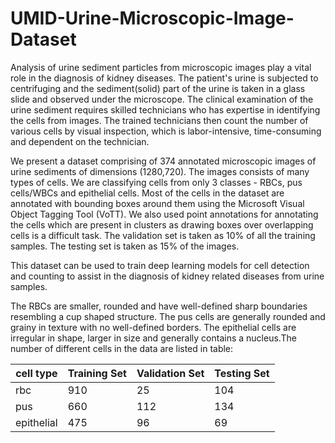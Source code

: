 # UMID-Urine-Microscopic-Image-Dataset

Analysis of urine sediment particles from microscopic images play a vital role in the diagnosis of kidney diseases. The patient's urine is subjected to centrifuging and the sediment(solid) part of the urine is taken in a glass slide and observed under the microscope. The clinical examination of the urine sediment requires skilled technicians who has expertise in identifying the cells from images. The trained technicians then count the number of various cells by visual inspection, which is labor-intensive, time-consuming and dependent on the technician.

We present a dataset comprising of 374 annotated microscopic images of urine sediments of dimensions (1280,720). The images consists of many types of cells. We are classifying cells from only 3 classes - RBCs, pus cells/WBCs and epithelial cells. Most of the cells in the dataset are annotated with bounding boxes around them using the Microsoft Visual Object Tagging Tool (VoTT). We also used point annotations for annotating the cells which are present in clusters as drawing boxes over overlapping cells is a difficult task. The validation set is taken as 10% of all the training samples. The testing set is taken as 15% of the images.  

This dataset can be used to train deep learning models for cell detection and counting to assist in the diagnosis of kidney related diseases from urine samples. 

The RBCs are smaller, rounded and have well-defined sharp boundaries resembling a cup shaped structure. The pus cells are generally rounded and grainy in texture with no well-defined borders. The epithelial cells are irregular in shape, larger in size and generally contains a nucleus.The number of different cells in the data are listed in table:

| cell type | Training Set | Validation Set | Testing Set |
| --------- | ------------ | -------------- | ----------- |
| rbc | 910 | 25 | 104 |
| pus | 660 | 112 | 134 |
| epithelial | 475 | 96 | 69 |

